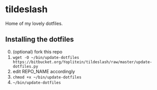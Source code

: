 tildeslash
===========

Home of my lovely dotfiles.

Installing the dotfiles
-----------------------

0. (optional) fork this repo
1. `wget -O ~/bin/update-dotfiles https://bitbucket.org/Yoplitein/tildeslash/raw/master/update-dotfiles.py`
2. edit REPO_NAME accordingly
3. `chmod +x ~/bin/update-dotfiles`
4. `~/bin/update-dotfiles`
